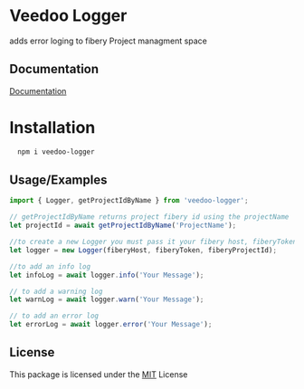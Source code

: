 # Veedoo Logger

adds error loging to fibery Project managment space

## Documentation

[Documentation](https://veedoo.fibery.io/Project_Management/Project/Everyrun-156/Fibery-connect-monitoring-system-to-website-Everyrun.world-695)

# Installation

```bash
  npm i veedoo-logger
```

## Usage/Examples

```javascript
import { Logger, getProjectIdByName } from 'veedoo-logger';

// getProjectIdByName returns project fibery id using the projectName
let projectId = await getProjectIdByName('ProjectName');

//to create a new Logger you must pass it your fibery host, fiberyToken and projectId
let logger = new Logger(fiberyHost, fiberyToken, fiberyProjectId);

//to add an info log
let infoLog = await logger.info('Your Message');

// to add a warning log
let warnLog = await logger.warn('Your Message');

// to add an error log
let errorLog = await logger.error('Your Message');
```

## License

This package is licensed under the [MIT](https://choosealicense.com/licenses/mit/) License

